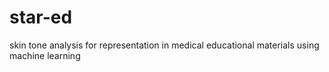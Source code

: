 # star-ed
skin tone analysis for representation in medical educational materials using machine learning
